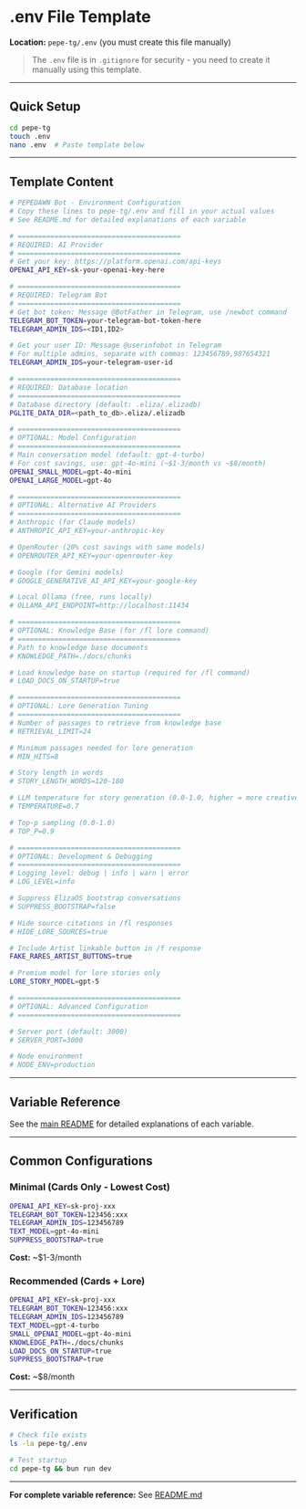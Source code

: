 # .env File Template

**Location:** `pepe-tg/.env` (you must create this file manually)

> The `.env` file is in `.gitignore` for security - you need to create it manually using this template.

---

## Quick Setup

```bash
cd pepe-tg
touch .env
nano .env  # Paste template below
```

---

## Template Content

```bash
# PEPEDAWN Bot - Environment Configuration
# Copy these lines to pepe-tg/.env and fill in your actual values
# See README.md for detailed explanations of each variable

# ========================================
# REQUIRED: AI Provider
# ========================================
# Get your key: https://platform.openai.com/api-keys
OPENAI_API_KEY=sk-your-openai-key-here

# ========================================
# REQUIRED: Telegram Bot
# ========================================
# Get bot token: Message @BotFather in Telegram, use /newbot command
TELEGRAM_BOT_TOKEN=your-telegram-bot-token-here
TELEGRAM_ADMIN_IDS=<ID1,ID2>

# Get your user ID: Message @userinfobot in Telegram
# For multiple admins, separate with commas: 123456789,987654321
TELEGRAM_ADMIN_IDS=your-telegram-user-id

# ========================================
# REQUIRED: Database location
# ========================================
# Database directory (default: .eliza/.elizadb)
PGLITE_DATA_DIR=<path_to_db>.eliza/.elizadb

# ========================================
# OPTIONAL: Model Configuration
# ========================================
# Main conversation model (default: gpt-4-turbo)
# For cost savings, use: gpt-4o-mini (~$1-3/month vs ~$8/month)
OPENAI_SMALL_MODEL=gpt-4o-mini
OPENAI_LARGE_MODEL=gpt-4o

# ========================================
# OPTIONAL: Alternative AI Providers
# ========================================
# Anthropic (for Claude models)
# ANTHROPIC_API_KEY=your-anthropic-key

# OpenRouter (20% cost savings with same models)
# OPENROUTER_API_KEY=your-openrouter-key

# Google (for Gemini models)
# GOOGLE_GENERATIVE_AI_API_KEY=your-google-key

# Local Ollama (free, runs locally)
# OLLAMA_API_ENDPOINT=http://localhost:11434

# ========================================
# OPTIONAL: Knowledge Base (for /fl lore command)
# ========================================
# Path to knowledge base documents
# KNOWLEDGE_PATH=./docs/chunks

# Load knowledge base on startup (required for /fl command)
# LOAD_DOCS_ON_STARTUP=true

# ========================================
# OPTIONAL: Lore Generation Tuning
# ========================================
# Number of passages to retrieve from knowledge base
# RETRIEVAL_LIMIT=24

# Minimum passages needed for lore generation
# MIN_HITS=8

# Story length in words
# STORY_LENGTH_WORDS=120-180

# LLM temperature for story generation (0.0-1.0, higher = more creative)
# TEMPERATURE=0.7

# Top-p sampling (0.0-1.0)
# TOP_P=0.9

# ========================================
# OPTIONAL: Development & Debugging
# ========================================
# Logging level: debug | info | warn | error
# LOG_LEVEL=info

# Suppress ElizaOS bootstrap conversations
# SUPPRESS_BOOTSTRAP=false

# Hide source citations in /fl responses
# HIDE_LORE_SOURCES=true

# Include Artist linkable button in /f response
FAKE_RARES_ARTIST_BUTTONS=true

# Premium model for lore stories only
LORE_STORY_MODEL=gpt-5  

# ========================================
# OPTIONAL: Advanced Configuration
# ========================================

# Server port (default: 3000)
# SERVER_PORT=3000

# Node environment
# NODE_ENV=production
```

---

## Variable Reference

See the [main README](README.md#-environment-configuration) for detailed explanations of each variable.

---

## Common Configurations

### Minimal (Cards Only - Lowest Cost)

```bash
OPENAI_API_KEY=sk-proj-xxx
TELEGRAM_BOT_TOKEN=123456:xxx
TELEGRAM_ADMIN_IDS=123456789
TEXT_MODEL=gpt-4o-mini
SUPPRESS_BOOTSTRAP=true
```
**Cost:** ~$1-3/month

### Recommended (Cards + Lore)

```bash
OPENAI_API_KEY=sk-proj-xxx
TELEGRAM_BOT_TOKEN=123456:xxx
TELEGRAM_ADMIN_IDS=123456789
TEXT_MODEL=gpt-4-turbo
SMALL_OPENAI_MODEL=gpt-4o-mini
KNOWLEDGE_PATH=./docs/chunks
LOAD_DOCS_ON_STARTUP=true
SUPPRESS_BOOTSTRAP=true
```
**Cost:** ~$8/month

---

## Verification

```bash
# Check file exists
ls -la pepe-tg/.env

# Test startup
cd pepe-tg && bun run dev
```

---

**For complete variable reference:** See [README.md](README.md#-environment-configuration)

